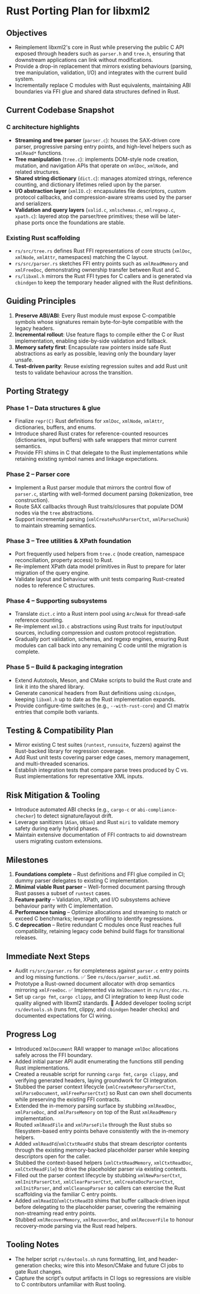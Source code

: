 # Rust Porting Plan for libxml2

## Objectives
- Reimplement libxml2's core in Rust while preserving the public C API exposed through headers such as `parser.h` and `tree.h`, ensuring that downstream applications can link without modifications.
- Provide a drop-in replacement that mirrors existing behaviours (parsing, tree manipulation, validation, I/O) and integrates with the current build system.
- Incrementally replace C modules with Rust equivalents, maintaining ABI boundaries via FFI glue and shared data structures defined in Rust.

## Current Codebase Snapshot

### C architecture highlights
- **Streaming and tree parser** (`parser.c`): houses the SAX-driven core parser, progressive parsing entry points, and high-level helpers such as `xmlRead*` functions.
- **Tree manipulation** (`tree.c`): implements DOM-style node creation, mutation, and navigation APIs that operate on `xmlDoc`, `xmlNode`, and related structures.
- **Shared string dictionary** (`dict.c`): manages atomized strings, reference counting, and dictionary lifetimes relied upon by the parser.
- **I/O abstraction layer** (`xmlIO.c`): encapsulates file descriptors, custom protocol callbacks, and compression-aware streams used by the parser and serializers.
- **Validation and query layers** (`valid.c`, `xmlschemas.c`, `xmlregexp.c`, `xpath.c`): layered atop the parser/tree primitives; these will be later-phase ports once the foundations are stable.

### Existing Rust scaffolding
- `rs/src/tree.rs` defines Rust FFI representations of core structs (`xmlDoc`, `xmlNode`, `xmlAttr`, namespaces) matching the C layout.
- `rs/src/parser.rs` sketches FFI entry points such as `xmlReadMemory` and `xmlFreeDoc`, demonstrating ownership transfer between Rust and C.
- `rs/libxml.h` mirrors the Rust FFI types for C callers and is generated via `cbindgen` to keep the temporary header aligned with the Rust definitions.

## Guiding Principles
1. **Preserve ABI/ABI**: Every Rust module must expose C-compatible symbols whose signatures remain byte-for-byte compatible with the legacy headers.
2. **Incremental rollout**: Use feature flags to compile either the C or Rust implementation, enabling side-by-side validation and fallback.
3. **Memory safety first**: Encapsulate raw pointers inside safe Rust abstractions as early as possible, leaving only the boundary layer unsafe.
4. **Test-driven parity**: Reuse existing regression suites and add Rust unit tests to validate behaviour across the transition.

## Porting Strategy

### Phase 1 – Data structures & glue
- Finalize `repr(C)` Rust definitions for `xmlDoc`, `xmlNode`, `xmlAttr`, dictionaries, buffers, and enums.
- Introduce shared Rust crates for reference-counted resources (dictionaries, input buffers) with safe wrappers that mirror current semantics.
- Provide FFI shims in C that delegate to the Rust implementations while retaining existing symbol names and linkage expectations.

### Phase 2 – Parser core
- Implement a Rust parser module that mirrors the control flow of `parser.c`, starting with well-formed document parsing (tokenization, tree construction).
- Route SAX callbacks through Rust traits/closures that populate DOM nodes via the `tree` abstractions.
- Support incremental parsing (`xmlCreatePushParserCtxt`, `xmlParseChunk`) to maintain streaming semantics.

### Phase 3 – Tree utilities & XPath foundation
- Port frequently used helpers from `tree.c` (node creation, namespace reconciliation, property access) to Rust.
- Re-implement XPath data model primitives in Rust to prepare for later migration of the query engine.
- Validate layout and behaviour with unit tests comparing Rust-created nodes to reference C structures.

### Phase 4 – Supporting subsystems
- Translate `dict.c` into a Rust intern pool using `Arc`/`Weak` for thread-safe reference counting.
- Re-implement `xmlIO.c` abstractions using Rust traits for input/output sources, including compression and custom protocol registration.
- Gradually port validation, schemas, and regexp engines, ensuring Rust modules can call back into any remaining C code until the migration is complete.

### Phase 5 – Build & packaging integration
- Extend Autotools, Meson, and CMake scripts to build the Rust crate and link it into the shared library.
- Generate canonical headers from Rust definitions using `cbindgen`, keeping `libxml.h` up to date as the Rust implementation expands.
- Provide configure-time switches (e.g., `--with-rust-core`) and CI matrix entries that compile both variants.

## Testing & Compatibility Plan
- Mirror existing C test suites (`runtest`, `runsuite`, fuzzers) against the Rust-backed library for regression coverage.
- Add Rust unit tests covering parser edge cases, memory management, and multi-threaded scenarios.
- Establish integration tests that compare parse trees produced by C vs. Rust implementations for representative XML inputs.

## Risk Mitigation & Tooling
- Introduce automated ABI checks (e.g., `cargo-c` or `abi-compliance-checker`) to detect signature/layout drift.
- Leverage sanitizers (`ASan`, `UBSan`) and Rust `miri` to validate memory safety during early hybrid phases.
- Maintain extensive documentation of FFI contracts to aid downstream users migrating custom extensions.

## Milestones
1. **Foundations complete** – Rust definitions and FFI glue compiled in CI; dummy parser delegates to existing C implementation.
2. **Minimal viable Rust parser** – Well-formed document parsing through Rust passes a subset of `runtest` cases.
3. **Feature parity** – Validation, XPath, and I/O subsystems achieve behaviour parity with C implementation.
4. **Performance tuning** – Optimize allocations and streaming to match or exceed C benchmarks; leverage profiling to identify regressions.
5. **C deprecation** – Retire redundant C modules once Rust reaches full compatibility, retaining legacy code behind build flags for transitional releases.

## Immediate Next Steps
- Audit `rs/src/parser.rs` for completeness against `parser.c` entry points and log missing functions. ✅ See `rs/docs/parser_audit.md`.
- Prototype a Rust-owned document allocator with drop semantics mirroring `xmlFreeDoc`. ✅ Implemented via `XmlDocument` in `rs/src/doc.rs`.
- Set up `cargo fmt`, `cargo clippy`, and CI integration to keep Rust code quality aligned with libxml2 standards. 🚧 Added developer tooling script `rs/devtools.sh` (runs fmt, clippy, and `cbindgen` header checks) and documented expectations for CI wiring.

## Progress Log
- Introduced `XmlDocument` RAII wrapper to manage `xmlDoc` allocations safely across the FFI boundary.
- Added initial parser API audit enumerating the functions still pending Rust implementations.
- Created a reusable script for running `cargo fmt`, `cargo clippy`, and verifying generated headers, laying groundwork for CI integration.
- Stubbed the parser context lifecycle (`xmlCreateMemoryParserCtxt`, `xmlParseDocument`, `xmlFreeParserCtxt`) so Rust can own
 shell documents while preserving the existing FFI contracts.
- Extended the in-memory parsing surface by stubbing `xmlReadDoc`, `xmlParseDoc`, and `xmlParseMemory` on top of the Rust `xmlReadMemory` implementation.
- Routed `xmlReadFile` and `xmlParseFile` through the Rust stubs so filesystem-based entry points behave consistently with the in-memory helpers.
- Added `xmlReadFd`/`xmlCtxtReadFd` stubs that stream descriptor contents through the existing memory-backed placeholder parser while keeping descriptors open for the caller.
- Stubbed the context-based helpers (`xmlCtxtReadMemory`, `xmlCtxtReadDoc`, `xmlCtxtReadFile`) to drive the placeholder parser via existing contexts.
- Filled out the parser context lifecycle by stubbing `xmlNewParserCtxt`, `xmlInitParserCtxt`, `xmlClearParserCtxt`, `xmlCreateDocParserCtxt`, `xmlInitParser`, and `xmlCleanupParser` so callers can exercise the Rust scaffolding via the familiar C entry points.
- Added `xmlReadIO`/`xmlCtxtReadIO` shims that buffer callback-driven input before delegating to the placeholder parser, covering the remaining non-streaming read entry points.
- Stubbed `xmlRecoverMemory`, `xmlRecoverDoc`, and `xmlRecoverFile` to honour recovery-mode parsing via the Rust read helpers.

## Tooling Notes
- The helper script `rs/devtools.sh` runs formatting, lint, and header-generation checks; wire this into Meson/CMake and future
  CI jobs to gate Rust changes.
- Capture the script's output artifacts in CI logs so regressions are visible to C contributors unfamiliar with Rust tooling.

